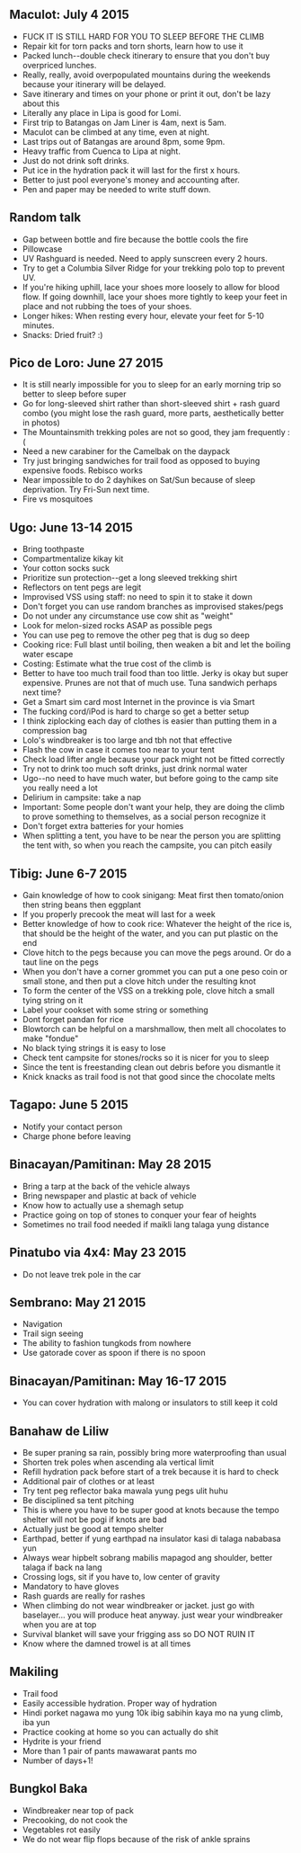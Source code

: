 ## Maculot: July 4 2015

- FUCK IT IS STILL HARD FOR YOU TO SLEEP BEFORE THE CLIMB
- Repair kit for torn packs and torn shorts, learn how to use it
- Packed lunch--double check itinerary to ensure that you don't buy overpriced lunches.
- Really, really, avoid overpopulated mountains during the weekends because your itinerary will be delayed.
- Save itinerary and times on your phone or print it out, don't be lazy about this
- Literally any place in Lipa is good for Lomi.
- First trip to Batangas on Jam Liner is 4am, next is 5am.
- Maculot can be climbed at any time, even at night.
- Last trips out of Batangas are around 8pm, some 9pm.
- Heavy traffic from Cuenca to Lipa at night.
- Just do not drink soft drinks.
- Put ice in the hydration pack it will last for the first x hours.
- Better to just pool everyone's money and accounting after.
- Pen and paper may be needed to write stuff down.

## Random talk

- Gap between bottle and fire because the bottle cools the fire
- Pillowcase
- UV Rashguard is needed. Need to apply sunscreen every 2 hours.
- Try to get a Columbia Silver Ridge for your trekking polo top to prevent UV.
- If you're hiking uphill, lace your shoes more loosely to allow for blood flow. If going downhill, lace your shoes more tightly to keep your feet in place and not rubbing the toes of your shoes.
- Longer hikes: When resting every hour, elevate your feet for 5-10 minutes.
- Snacks: Dried fruit? :)

## Pico de Loro: June 27 2015

- It is still nearly impossible for you to sleep for an early morning trip so better to sleep before super
- Go for long-sleeved shirt rather than short-sleeved shirt + rash guard combo (you might lose the rash guard, more parts, aesthetically better in photos)
- The Mountainsmith trekking poles are not so good, they jam frequently :(
- Need a new carabiner for the Camelbak on the daypack
- Try just bringing sandwiches for trail food as opposed to buying expensive foods. Rebisco works
- Near impossible to do 2 dayhikes on Sat/Sun because of sleep deprivation. Try Fri-Sun next time.
- Fire vs mosquitoes

## Ugo: June 13-14 2015

- Bring toothpaste
- Compartmentalize kikay kit
- Your cotton socks suck
- Prioritize sun protection--get a long sleeved trekking shirt
- Reflectors on tent pegs are legit
- Improvised VSS using staff: no need to spin it to stake it down
- Don't forget you can use random branches as improvised stakes/pegs
- Do not under any circumstance use cow shit as "weight"
- Look for melon-sized rocks ASAP as possible pegs
- You can use peg to remove the other peg that is dug so deep
- Cooking rice: Full blast until boiling, then weaken a bit and let the boiling water escape
- Costing: Estimate what the true cost of the climb is
- Better to have too much trail food than too little. Jerky is okay but super expensive. Prunes are not that of much use. Tuna sandwich perhaps next time?
- Get a Smart sim card most Internet in the province is via Smart
- The fucking cord/iPod is hard to charge so get a better setup
- I think ziplocking each day of clothes is easier than putting them in a compression bag
- Lolo's windbreaker is too large and tbh not that effective
- Flash the cow in case it comes too near to your tent
- Check load lifter angle because your pack might not be fitted correctly
- Try not to drink too much soft drinks, just drink normal water
- Ugo--no need to have much water, but before going to the camp site you really need a lot
- Delirium in campsite: take a nap
- Important: Some people don't want your help, they are doing the climb to prove something to themselves, as a social person recognize it
- Don't forget extra batteries for your homies
- When splitting a tent, you have to be near the person you are splitting the tent with, so when you reach the campsite, you can pitch easily

## Tibig: June 6-7 2015

- Gain knowledge of how to cook sinigang: Meat first then tomato/onion then string beans then eggplant
- If you properly precook the meat will last for a week
- Better knowledge of how to cook rice: Whatever the height of the rice is, that should be the height of the water, and you can put plastic on the end
- Clove hitch to the pegs because you can move the pegs around. Or do a taut line on the pegs
- When you don't have a corner grommet you can put a one peso coin or small stone, and then put a clove hitch under the resulting knot
- To form the center of the VSS on a trekking pole, clove hitch a small tying string on it
- Label your cookset with some string or something
- Dont forget pandan for rice
- Blowtorch can be helpful on a marshmallow, then melt all chocolates to make "fondue"
- No black tying strings it is easy to lose
- Check tent campsite for stones/rocks so it is nicer for you to sleep
- Since the tent is freestanding clean out debris before you dismantle it
- Knick knacks as trail food is not that good since the chocolate melts

## Tagapo: June 5 2015

- Notify your contact person
- Charge phone before leaving

## Binacayan/Pamitinan: May 28 2015

- Bring a tarp at the back of the vehicle always
- Bring newspaper and plastic at back of vehicle
- Know how to actually use a shemagh setup
- Practice going on top of stones to conquer your fear of heights
- Sometimes no trail food needed if maikli lang talaga yung distance

## Pinatubo via 4x4: May 23 2015

- Do not leave trek pole in the car

## Sembrano: May 21 2015

- Navigation
- Trail sign seeing
- The ability to fashion tungkods from nowhere
- Use gatorade cover as spoon if there is no spoon

## Binacayan/Pamitinan: May 16-17 2015

- You can cover hydration with malong or insulators to still keep it cold

## Banahaw de Liliw

- Be super praning sa rain, possibly bring more waterproofing than usual
- Shorten trek poles when ascending ala vertical limit
- Refill hydration pack before start of a trek because it is hard to check
- Additional pair of clothes or at least
- Try tent peg reflector baka mawala yung pegs ulit huhu
- Be disciplined sa tent pitching
- This is where you have to be super good at knots because the tempo shelter will not be pogi if knots are bad
- Actually just be good at tempo shelter
- Earthpad, better if yung earthpad na insulator kasi di talaga nababasa yun
- Always wear hipbelt sobrang mabilis mapagod ang shoulder, better talaga if back na lang
- Crossing logs, sit if you have to, low center of gravity
- Mandatory to have gloves
- Rash guards are really for rashes
- When climbing do not wear windbreaker or jacket. just go with baselayer... you will produce heat anyway. just wear your windbreaker when you are at top
- Survival blanket will save your frigging ass so DO NOT RUIN IT
- Know where the damned trowel is at all times

## Makiling

- Trail food
- Easily accessible hydration. Proper way of hydration
- Hindi porket nagawa mo yung 10k ibig sabihin kaya mo na yung climb, iba yun
- Practice cooking at home so you can actually do shit
- Hydrite is your friend
- More than 1 pair of pants mawawarat pants mo
- Number of days+1!

## Bungkol Baka

- Windbreaker near top of pack
- Precooking, do not cook the
- Vegetables rot easily
- We do not wear flip flops because of the risk of ankle sprains
